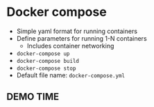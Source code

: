 # Docker compose
 - Simple yaml format for running containers
 - Define parameters for running 1-N containers
   - Includes container networking
 - `docker-compose up`
 - `docker-compose build`
 - `docker-compose stop`
 - Default file name: `docker-compose.yml`

## DEMO TIME
